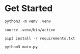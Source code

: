 # Get Started

```python
python3 -m venv .venv
```

```
source .venv/bin/active
```

```
pip3 install -r requirements.txt
```

```
python3 main.py
```
